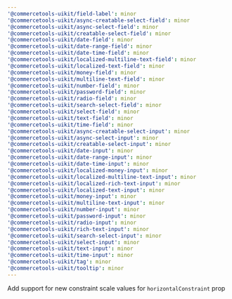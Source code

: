 ```yaml
---
'@commercetools-uikit/field-label': minor
'@commercetools-uikit/async-creatable-select-field': minor
'@commercetools-uikit/async-select-field': minor
'@commercetools-uikit/creatable-select-field': minor
'@commercetools-uikit/date-field': minor
'@commercetools-uikit/date-range-field': minor
'@commercetools-uikit/date-time-field': minor
'@commercetools-uikit/localized-multiline-text-field': minor
'@commercetools-uikit/localized-text-field': minor
'@commercetools-uikit/money-field': minor
'@commercetools-uikit/multiline-text-field': minor
'@commercetools-uikit/number-field': minor
'@commercetools-uikit/password-field': minor
'@commercetools-uikit/radio-field': minor
'@commercetools-uikit/search-select-field': minor
'@commercetools-uikit/select-field': minor
'@commercetools-uikit/text-field': minor
'@commercetools-uikit/time-field': minor
'@commercetools-uikit/async-creatable-select-input': minor
'@commercetools-uikit/async-select-input': minor
'@commercetools-uikit/creatable-select-input': minor
'@commercetools-uikit/date-input': minor
'@commercetools-uikit/date-range-input': minor
'@commercetools-uikit/date-time-input': minor
'@commercetools-uikit/localized-money-input': minor
'@commercetools-uikit/localized-multiline-text-input': minor
'@commercetools-uikit/localized-rich-text-input': minor
'@commercetools-uikit/localized-text-input': minor
'@commercetools-uikit/money-input': minor
'@commercetools-uikit/multiline-text-input': minor
'@commercetools-uikit/number-input': minor
'@commercetools-uikit/password-input': minor
'@commercetools-uikit/radio-input': minor
'@commercetools-uikit/rich-text-input': minor
'@commercetools-uikit/search-select-input': minor
'@commercetools-uikit/select-input': minor
'@commercetools-uikit/text-input': minor
'@commercetools-uikit/time-input': minor
'@commercetools-uikit/tag': minor
'@commercetools-uikit/tooltip': minor
---
```


Add support for new constraint scale values for `horizontalConstraint` prop
